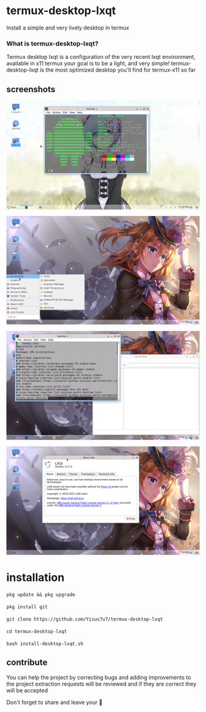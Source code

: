 # termux-desktop-lxqt
Install a simple and very lively desktop in termux 


### What is termux-desktop-lxqt? 

Termux desktop lxqt is a configuration of the very recent lxqt environment, available in x11 termux
your goal is to be a light, and very simple! 
termux-desktop-lxqt is the most optimized desktop you'll find for termux-x11 so far 

## screenshots

![escritorio](./fotos/image1.png)

![escritorio](./fotos/image3.png)

![escritorio](./fotos/image4.png)

![escritorio](./fotos/image5.png)

# installation 

```
pkg update && pkg upgrade

pkg install git

git clone https://github.com/Yisus7u7/termux-desktop-lxqt 

cd termux-desktop-lxqt 

bash install-desktop-lxqt.sh
```
## contribute 

You can help the project by correcting bugs and adding improvements to the project 
extraction requests will be reviewed and if they are correct they will be accepted 

Don't forget to share and leave your 🌟 
